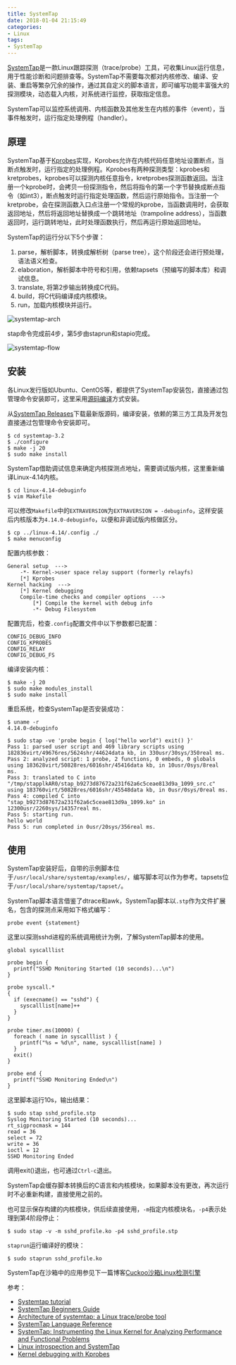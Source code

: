 ```yaml
---
title: SystemTap
date: 2018-01-04 21:15:49
categories:
- Linux
tags:
- SystemTap
---
```



[SystemTap](https://sourceware.org/systemtap/wiki)是一款Linux跟踪探测（trace/probe）工具，可收集Linux运行信息，用于性能诊断和问题排查等。SystemTap不需要每次都对内核修改、编译、安装、重启等繁杂冗余的操作，通过其自定义的脚本语言，即可编写功能丰富强大的探测模块，动态载入内核，对系统进行监控，获取指定信息。

SystemTap可以监控系统调用、内核函数及其他发生在内核的事件（event），当事件触发时，运行指定处理例程（handler）。

<!-- more -->

## 原理

SystemTap基于[Kprobes](https://www.kernel.org/doc/Documentation/kprobes.txt)实现，Kprobes允许在内核代码任意地址设置断点，当断点触发时，运行指定的处理例程。Kprobes有两种探测类型：kprobes和kretprobes，kprobes可以探测内核任意指令，kretprobes探测函数返回。当注册一个kprobe时，会拷贝一份探测指令，然后将指令的第一个字节替换成断点指令（如int3），断点触发时运行指定处理函数，然后运行原始指令。当注册一个kretprobe，会在探测函数入口点注册一个常规的kprobe，当函数调用时，会获取返回地址，然后将返回地址替换成一个跳转地址（trampoline address），当函数返回时，运行跳转地址，此时处理函数执行，然后再运行原始返回地址。

SystemTap的运行分以下5个步骤：

1. parse，解析脚本，转换成解析树（parse tree），这个阶段还会进行预处理，语法语义检查。
2. elaboration，解析脚本中符号和引用，依赖tapsets（预编写的脚本库）和调试信息。
3. translate, 将第2步输出转换成C代码。
4. build，将C代码编译成内核模块。
5. run，加载内核模块并运行。

![systemtap-arch](http://7xtc3e.com1.z0.glb.clouddn.com/systemtap/systemtap-arch.png)

stap命令完成前4步，第5步由staprun和stapio完成。

![systemtap-flow](http://7xtc3e.com1.z0.glb.clouddn.com/systemtap/systemtap-flow.png)

## 安装

各Linux发行版如Ubuntu、CentOS等，都提供了SystemTap安装包，直接通过包管理命令安装即可，这里采用[源码编译](https://sourceware.org/git/?p=systemtap.git;a=blob_plain;f=README;hb=HEAD)方式安装。

从[SystemTap Releases](https://sourceware.org/systemtap/wiki/SystemTapReleases)下载最新版源码，编译安装，依赖的第三方工具及开发包直接通过包管理命令安装即可。

```
$ cd systemtap-3.2
$ ./configure
$ make -j 20
$ sudo make install
```

SystemTap借助调试信息来确定内核探测点地址，需要调试版内核，这里重新编译Linux-4.14内核。

```
$ cd linux-4.14-debuginfo
$ vim Makefile
```

可以修改`Makefile`中的`EXTRAVERSION`为`EXTRAVERSION = -debuginfo`，这样安装后内核版本为`4.14.0-debuginfo`，以便和非调试版内核做区分。

```
$ cp ../linux-4.14/.config ./
$ make menuconfig
```

配置内核参数：

```
General setup  --->
    -*- Kernel->user space relay support (formerly relayfs)
    [*] Kprobes
Kernel hacking  ---> 
    [*] Kernel debugging
    Compile-time checks and compiler options  --->
        [*] Compile the kernel with debug info
        -*- Debug Filesystem
```

配置完后，检查`.config`配置文件中以下参数都已配置：

```
CONFIG_DEBUG_INFO
CONFIG_KPROBES
CONFIG_RELAY
CONFIG_DEBUG_FS
```

编译安装内核：

```
$ make -j 20
$ sudo make modules_install
$ sudo make install
```

重启系统，检查SystemTap是否安装成功：

```
$ uname -r
4.14.0-debuginfo

$ sudo stap -ve 'probe begin { log("hello world") exit() }'
Pass 1: parsed user script and 469 library scripts using 182836virt/49676res/5624shr/44624data kb, in 330usr/30sys/350real ms.
Pass 2: analyzed script: 1 probe, 2 functions, 0 embeds, 0 globals using 183628virt/50828res/6016shr/45416data kb, in 10usr/0sys/8real ms.
Pass 3: translated to C into "/tmp/stapplkAR0/stap_b9273d87672a231f62a6c5ceae813d9a_1099_src.c" using 183760virt/50828res/6016shr/45548data kb, in 0usr/0sys/0real ms.
Pass 4: compiled C into "stap_b9273d87672a231f62a6c5ceae813d9a_1099.ko" in 12300usr/2260sys/14357real ms.
Pass 5: starting run.
hello world
Pass 5: run completed in 0usr/20sys/356real ms.
```

## 使用

SystemTap安装好后，自带的示例脚本位于`/usr/local/share/systemtap/examples/`，编写脚本可以作为参考。tapsets位于`/usr/local/share/systemtap/tapset/`。

SystemTap脚本语言借鉴了dtrace和awk，SystemTap脚本以`.stp`作为文件扩展名，包含的探测点采用如下格式编写：

```
probe event {statement}
```

这里以探测sshd进程的系统调用统计为例，了解SystemTap脚本的使用。

```
global syscalllist

probe begin {
  printf("SSHD Monitoring Started (10 seconds)...\n")
}

probe syscall.*
{
  if (execname() == "sshd") {
    syscalllist[name]++
  }
}

probe timer.ms(10000) {
  foreach ( name in syscalllist ) {
    printf("%s = %d\n", name, syscalllist[name] )
  }
  exit()
}

probe end {
  printf("SSHD Monitoring Ended\n")
}
```

这里脚本运行10s，输出结果：

```
$ sudo stap sshd_profile.stp
Syslog Monitoring Started (10 seconds)...           
rt_sigprocmask = 144                                
read = 36                                           
select = 72                                         
write = 36                                          
ioctl = 12
SSHD Monitoring Ended
```

调用exit()退出，也可通过`Ctrl-c`退出。

SystemTap会缓存脚本转换后的C语言和内核模块，如果脚本没有更改，再次运行时不必重新构建，直接使用之前的。

也可显示保存构建的内核模块，供后续直接使用，`-m`指定内核模块名，`-p4`表示处理到第4阶段停止：

```
$ sudo stap -v -m sshd_profile.ko -p4 sshd_profile.stp
```

`staprun`运行编译好的模块：

```
$ sudo staprun sshd_profile.ko
```

SystemTap在沙箱中的应用参见下一篇博客[Cuckoo沙箱Linux检测引擎](https://consen.github.io/2018/01/05/cuckoo-sandbox-linux-analyzer/)

参考：

* [Systemtap tutorial](https://sourceware.org/systemtap/tutorial.pdf)
* [SystemTap Beginners Guide](https://sourceware.org/systemtap/SystemTap_Beginners_Guide.pdf)
* [Architecture of systemtap: a Linux trace/probe tool](https://sourceware.org/systemtap/archpaper.pdf)
* [SystemTap Language Reference](https://sourceware.org/systemtap/langref.pdf)
* [SystemTap: Instrumenting the Linux Kernel for Analyzing Performance and Functional Problems](http://www.redbooks.ibm.com/redpapers/pdfs/redp4469.pdf)
* [Linux introspection and SystemTap](https://www.ibm.com/developerworks/library/l-systemtap/index.html)
* [Kernel debugging with Kprobes](https://www.ibm.com/developerworks/library/l-kprobes/index.html)
